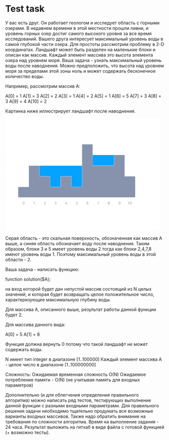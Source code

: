 # Test task
У вас есть друг. Он работает геологом и исследует область с горными озерами. В недавнем времени в этой местности прошли ливни, и уровень горных озер достиг самого высокого уровня за все время исследований. Вашего друга интересует максимальный уровень воды в самой глубокой части озера.
Для простоты рассмотрим проблему в 2-D координатах. Ландшафт может быть разделен на маленькие блоки и описан как массив. Каждый элемент массива это высота элемента озера над уровнем моря. Ваша задача - узнать максимальный уровень воды после наводнения. Можно предположить, что высота над уровнем моря за пределами этой зоны ноль и может содержать бесконечное количество воды.

Например, рассмотрим массив A:

A[0] = 1 
A[1] = 3 
A[2] = 2 
A[3] = 1 
A[4] = 2 
A[5] = 1 
A[6] = 5 
A[7] = 3 
A[8] = 3 
A[9] = 4 
A[10] = 2

Картинка ниже иллюстрирует ландшафт после наводнения.

![picture](image.png)

Серая область - это скальная поверхность, обозначенная как массив A выше, а синяя область обозначает воду после наводнения. Таким образом, блоки 3 и 5 имеет уровень воды 2 тогда как блоки 2,4,7,8 имеют уровень воды 1. Поэтому максимальный уровень воды в этой области - 2.

Ваша задача - написать функцию:

function solution($A);

на вход которой будет дан непустой массив состоящий из N целых значений, и которая будет возвращать целое положительное число, характеризующее максимальную глубину воды.

Для массива A, описанного выше, результат работы данной функции будет 2.

Для массива данного вида:

A[0] = 5 
A[1] = 8

Функция должна вернуть 0 потому что такой ландшафт не может содержать воды.

N имеет тип integer в диапазоне [1..100000]
Каждый элемент массива A - целое число в диапазоне [1..100000000]

Сложность:
Ожидаемая временная сложность O(N)
Ожидаемое потребление памяти - O(N) (не учитывая память для входных параметров)

Дополнительно (и для облегчения определения правильного алгоритма) можно написать ряд тестов, тестирующих выполнение данной функции с разными входными параметрами.
Для правильного решения задачи необходимо тщательно продумать все возможные варианты входных массивов.
Также надо обратить внимание на требования по сложности алгоритма.
Время на выполнение задания - 24 часа.
Результат выложить на гитхаб в виде файла с готовой функцией (+ возможно тесты).


